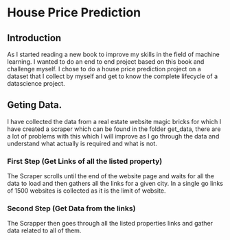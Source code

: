 # House Price Prediction

## Introduction
As I started reading a new book to improve my skills in the field of machine learning. I wanted to do an end to end project based on this book and challenge myself. I chose to do a house price prediction project on a dataset that I collect by myself and get to know the complete lifecycle of a datascience project. 

## Geting Data.
I have collected the data from a real estate website magic bricks for which I have created a scraper which can be found in the folder get_data, there are a lot of problems with this which I will improve as I go through the data and understand what actually is required and what is not.

### First Step (Get Links of all the listed property)

The Scraper scrolls until the end of the website page and waits for all the data to load and then gathers all the links for a given city.
In a single go links of 1500 websites is collected as it is the limit of website.

### Second Step (Get Data from the links)

The Scrapper then goes through all the listed properties links and gather data related to all of them.

